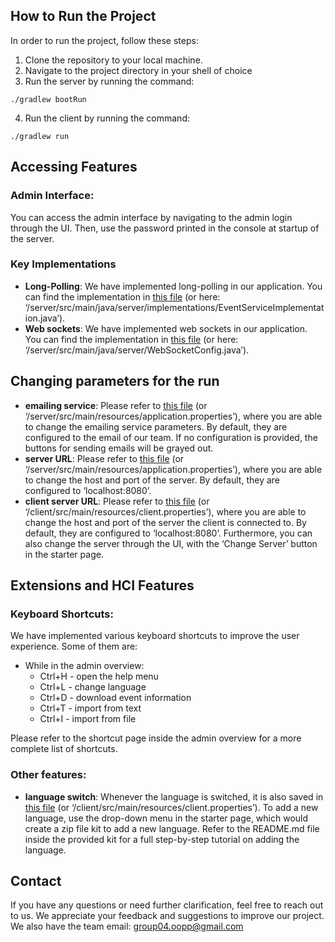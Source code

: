 ## How to Run the Project
In order to run the project, follow these steps:
1. Clone the repository to your local machine.
2. Navigate to the project directory in your shell of choice
3. Run the server by running the command:
```console
./gradlew bootRun
```
4. Run the client by running the command:
```console
./gradlew run
```
## Accessing Features
### Admin Interface:
You can access the admin interface by navigating to the admin login through the UI. Then, use the password printed in the console at startup of the server.
### Key Implementations
- **Long-Polling**: We have implemented long-polling in our application. You can find the implementation in [this file](/server/src/main/java/server/implementations/EventServiceImplementation.java) (or here: ‘/server/src/main/java/server/implementations/EventServiceImplementation.java’).
- **Web sockets**: We have implemented web sockets in our application. You can find the implementation in [this file](/server/src/main/java/server/WebSocketConfig.java) (or here: ‘/server/src/main/java/server/WebSocketConfig.java’).
## Changing parameters for the run
- **emailing service**: Please refer to [this file](/server/src/main/resources/application.properties) (or ‘/server/src/main/resources/application.properties’), where you are able to change the emailing service parameters. By default, they are configured to the email of our team. If no configuration is provided, the buttons for sending emails will be grayed out.
- **server URL**: Please refer to [this file](/server/src/main/resources/application.properties) (or ‘/server/src/main/resources/application.properties’), where you are able to change the host and port of the server. By default, they are configured to ‘localhost:8080’.
- **client server URL**: Please refer to [this file](/client/src/main/resources/client.properties) (or ‘/client/src/main/resources/client.properties’), where you are able to change the host and port of the server the client is connected to. By default, they are configured to ‘localhost:8080’. Furthermore, you can also change the server through the UI, with the ‘Change Server’ button in the starter page.
## Extensions and HCI Features
### Keyboard Shortcuts:
We have implemented various keyboard shortcuts to improve the user experience. Some of them are:
- While in the admin overview:
    - Ctrl+H - open the help menu
    - Ctrl+L - change language
    - Ctrl+D - download event information
    - Ctrl+T - import from text
    - Ctrl+I - import from file

Please refer to the shortcut page inside the admin overview for a more complete list of shortcuts.
### Other features:
- **language switch**: Whenever the language is switched, it is also saved in [this file](/client/src/main/resources/client.properties) (or ‘/client/src/main/resources/client.properties’). To add a new language, use the drop-down menu in the starter page, which would create a zip file kit to add a new language. Refer to the README.md file inside the provided kit for a full step-by-step tutorial on adding the language.

## Contact
If you have any questions or need further clarification, feel free to reach out to us. We appreciate your feedback and suggestions to improve our project. We also have the team email:
group04.oopp@gmail.com





